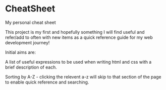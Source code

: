 # CheatSheet
My personal cheat sheet

This project is my first and hopefully something I will find useful and refer/add to often with new items as a quick reference guide for my web development journey!

Initial aims are:

A list of useful expressions to be used when writing html and css with a brief description of each.

Sorting by A-Z - clicking the relevent a-z will skip to that section of the page to enable quick reference and searching.
